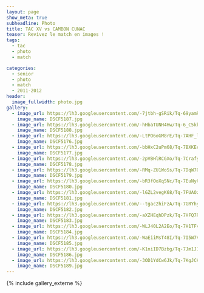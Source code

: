 ```yaml
---
layout: page
show_meta: true
subheadline: Photo
title: TAC XV vs CAMBON CUNAC
teaser: Revivez le match en images !
tags:
  - tac
  - photo
  - match

categories:
  - senior
  - photo
  - match
  - 2011-2012
header:
  image_fullwidth: photo.jpg
gallery:
  - image_url: https://lh3.googleusercontent.com/-7jtbh-gSRik/Tq-69yamR8I/AAAAAAAAIvw/bHp93xAOpe0KGypyHZl_rL4ObPXeECrCQCHM
    image_name: DSCF5187.jpg
  - image_url: https://lh3.googleusercontent.com/-hHbaTUNH4Hw/Tq-6_C5kktI/AAAAAAAAUCY/h0OU42F0JG0RR51kQCe_I2sdAYzra8qSgCHM
    image_name: DSCF5188.jpg
  - image_url: https://lh3.googleusercontent.com/-LtPO6oGM8rE/Tq-7AHF_lUI/AAAAAAAAJvQ/0yqx24EQVtAivD2d-nzfwpjRs8uyA46PACHM
    image_name: DSCF5176.jpg
  - image_url: https://lh3.googleusercontent.com/-bbHxC2uPm68/Tq-7BXKEeqI/AAAAAAAAI4w/p1McCZ91R7w5SlThmVFN9_sGofulg0zNQCHM
    image_name: DSCF5177.jpg
  - image_url: https://lh3.googleusercontent.com/-2pVBHlRCGXo/Tq-7CrafyYI/AAAAAAAAUCY/GgQQRywyfZEZPHMDejwSsowQtKV1nOcggCHM
    image_name: DSCF5178.jpg
  - image_url: https://lh3.googleusercontent.com/-RMq-ZU1WoSs/Tq-7DqW7QkI/AAAAAAAAI2w/UuKtjL2vzYoNJvh73ZQXQcz7LK4-VumzwCHM
    image_name: DSCF5179.jpg
  - image_url: https://lh3.googleusercontent.com/-bR3fOoXqSNc/Tq-7EuNyCNI/AAAAAAAAIy4/YM6tzGCzTFURuEXnK6BjWxxtxFEA9O89QCHM
    image_name: DSCF5180.jpg
  - image_url: https://lh3.googleusercontent.com/-lGZL2vegK68/Tq-7FUAOzMI/AAAAAAAAUCY/CLxZtIyBnecPg48OtBmY-GpnOiZqonzjQCHM
    image_name: DSCF5181.jpg
  - image_url: https://lh3.googleusercontent.com/--tgac2hiFzA/Tq-7GRYhyCI/AAAAAAAAItY/iT5to0eYPgEo9dofl0ZxtY4DCkSgBzooQCHM
    image_name: DSCF5182.jpg
  - image_url: https://lh3.googleusercontent.com/-aXZHEqhDPzk/Tq-7HFQ7RJI/AAAAAAAAUCY/49P5u0NgdRoVTBMYPPgxAK8xesz3hmXnACHM
    image_name: DSCF5183.jpg
  - image_url: https://lh3.googleusercontent.com/-WLJ40L2A2Eo/Tq-7H1TFv6I/AAAAAAAAI64/sS7wvQcf5gIY7IcklqY3bDp4lb_xx4TuwCHM
    image_name: DSCF5184.jpg
  - image_url: https://lh3.googleusercontent.com/-WaEiiMsT48I/Tq-7I5W7VAI/AAAAAAAAUCY/AZRjyiWVFQo8mDLNgMLshSc2oJVI8LWdACHM
    image_name: DSCF5185.jpg
  - image_url: https://lh3.googleusercontent.com/-K1niID7Bzbg/Tq-7Jm1JIvI/AAAAAAAAI3g/XvTp4C7l5LcLSoc9QPDatvD77jJawy-XwCHM
    image_name: DSCF5186.jpg
  - image_url: https://lh3.googleusercontent.com/-3OD1YdCw6Jk/Tq-7KgJCKiI/AAAAAAAAIxo/abIkrbEcCkMGUEbK4iA4GpjYAD2v04xwgCHM
    image_name: DSCF5189.jpg
---
```

{% include gallery_externe %}
